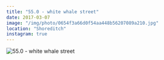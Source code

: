 ```yaml
---
title: "55.0 - white whale street"
date: 2017-03-07
image: "/img/photo/0654f3a66d0f54aa448b56207089a210.jpg"
location: "Shoreditch"
instagram: true
---
```


![55.0 - white whale street](/img/photo/0654f3a66d0f54aa448b56207089a210.jpg)
